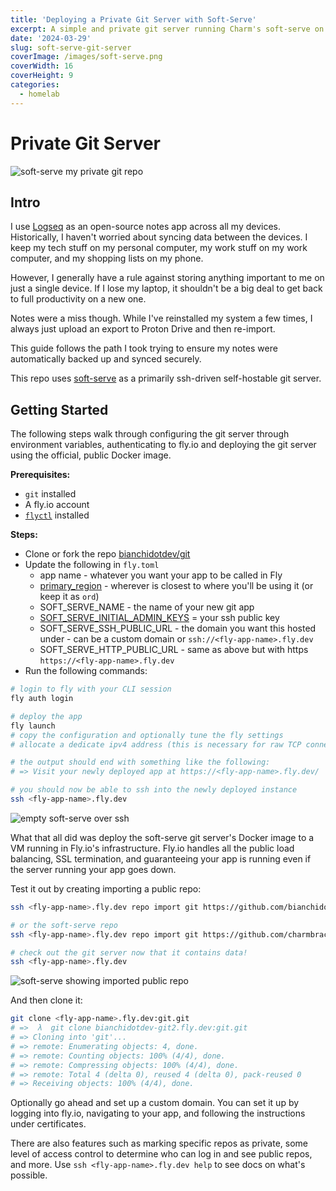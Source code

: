 ```yaml
---
title: 'Deploying a Private Git Server with Soft-Serve'
excerpt: A simple and private git server running Charm's soft-serve on fly.io
date: '2024-03-29'
slug: soft-serve-git-server
coverImage: /images/soft-serve.png
coverWidth: 16
coverHeight: 9
categories:
  - homelab
---
```


# Private Git Server

![soft-serve my private git repo](/images/private-git-example.png)

## Intro

I use [Logseq](https://logseq.com/) as an open-source notes app across all my devices.
Historically, I haven't worried about syncing data between the devices. 
I keep my tech stuff on my personal computer, my work stuff on my work computer, and my shopping lists on my phone.

However, I generally have a rule against storing anything important to me on just a single device. If I lose my laptop, it shouldn't be a big deal to get back to full productivity on a new one.

Notes were a miss though. While I've reinstalled my system a few times, I always just upload an export to Proton Drive and then re-import.

This guide follows the path I took trying to ensure my notes were automatically backed up and synced securely.

This repo uses [soft-serve](https://github.com/charmbracelet/soft-serve) as a primarily ssh-driven self-hostable git server.

## Getting Started

The following steps walk through configuring the git server through environment variables, authenticating to fly.io and deploying the git server using the official, public Docker image.

**Prerequisites:**

* `git` installed
* A fly.io account
* [`flyctl`](https://fly.io/docs/hands-on/install-flyctl/) installed


**Steps:**

* Clone or fork the repo [bianchidotdev/git](https://github.com/bianchidotdev/git)
* Update the following in `fly.toml`
  * app name - whatever you want your app to be called in Fly
  * [primary_region](https://fly.io/docs/reference/regions/) - wherever is closest to where you'll be using it (or keep it as `ord`)
  * SOFT_SERVE_NAME - the name of your new git app
  * [SOFT_SERVE_INITIAL_ADMIN_KEYS](https://github.com/charmbracelet/soft-serve?tab=readme-ov-file#a-note-about-rsa-keys) = your ssh public key
  * SOFT_SERVE_SSH_PUBLIC_URL - the domain you want this hosted under - can be a custom domain or `ssh://<fly-app-name>.fly.dev`
  * SOFT_SERVE_HTTP_PUBLIC_URL - same as above but with https `https://<fly-app-name>.fly.dev`
* Run the following commands:

```sh
# login to fly with your CLI session
fly auth login

# deploy the app
fly launch
# copy the configuration and optionally tune the fly settings
# allocate a dedicate ipv4 address (this is necessary for raw TCP connections to function correctly on fly.io!) - if you miss this, you can always assign an ipv4 address with `fly ip allocate-v4`

# the output should end with something like the following:
# => Visit your newly deployed app at https://<fly-app-name>.fly.dev/

# you should now be able to ssh into the newly deployed instance
ssh <fly-app-name>.fly.dev
```

![empty soft-serve over ssh](/images/private-git-ssh.png)

What that all did was deploy the soft-serve git server's Docker image to a VM running in Fly.io's infrastructure. Fly.io handles all the public load balancing, SSL termination, and guaranteeing your app is running even if the server running your app goes down.

Test it out by creating importing a public repo:
```sh
ssh <fly-app-name>.fly.dev repo import git https://github.com/bianchidotdev/git.git

# or the soft-serve repo
ssh <fly-app-name>.fly.dev repo import git https://github.com/charmbracelet/soft-serve

# check out the git server now that it contains data!
ssh <fly-app-name>.fly.dev
```

![soft-serve showing imported public repo](/images/private-git-with-repo.png)

And then clone it:
```sh
git clone <fly-app-name>.fly.dev:git.git
# =>  λ  git clone bianchidotdev-git2.fly.dev:git.git
# => Cloning into 'git'...
# => remote: Enumerating objects: 4, done.
# => remote: Counting objects: 100% (4/4), done.
# => remote: Compressing objects: 100% (4/4), done.
# => remote: Total 4 (delta 0), reused 4 (delta 0), pack-reused 0
# => Receiving objects: 100% (4/4), done.
```

Optionally go ahead and set up a custom domain. You can set it up by logging into fly.io, navigating to your app, and following the instructions under certificates.

There are also features such as marking specific repos as private, some level of access control to determine who can log in and see public repos, and more. Use `ssh <fly-app-name>.fly.dev help` to see docs on what's possible.